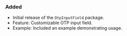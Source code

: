### Added

- Initial release of the `OtpInputField` package.
- Feature: Customizable OTP input field.
- Example: Included an example demonstrating usage.
